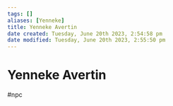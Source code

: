 ```yaml
---
tags: []
aliases: [Yenneke]
title: Yenneke Avertin
date created: Tuesday, June 20th 2023, 2:54:58 pm
date modified: Tuesday, June 20th 2023, 2:55:50 pm
---
```


# Yenneke Avertin

#npc
